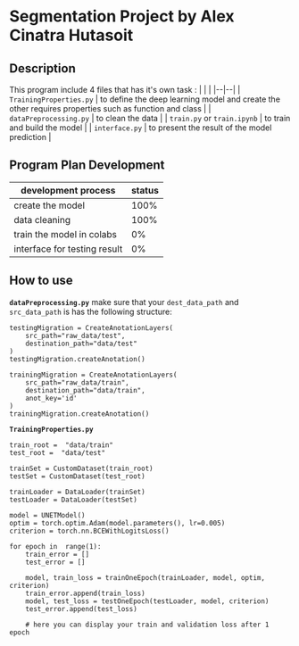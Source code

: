 # Segmentation Project by Alex Cinatra Hutasoit

## Description
This program include 4 files that has it's own task : 
|  |  |
|--|--|
| `TrainingProperties.py` | to define the deep learning model and create the other requires properties such as function and class |
| `dataPreprocessing.py` | to clean the data |
| `train.py` or `train.ipynb` | to train and build the model |
| `interface.py` | to present the result of the model prediction |

## Program Plan Development
| development process | status |
|--|--|
| create the model | 100% |
| data cleaning | 100% |
| train the model in colabs | 0% |
| interface for testing result | 0% |

## How to use
**`dataPreprocessing.py`**
make sure that your `dest_data_path` and `src_data_path` is has the following structure:

    testingMigration = CreateAnotationLayers(
	    src_path="raw_data/test",
	    destination_path="data/test"    
    )
    testingMigration.createAnotation()
    
    trainingMigration = CreateAnotationLayers(
	    src_path="raw_data/train",
	    destination_path="data/train",
	    anot_key='id'
    )
    trainingMigration.createAnotation()

**`TrainingProperties.py`**

    train_root =  "data/train"
    test_root =  "data/test"
    
    trainSet = CustomDataset(train_root)
    testSet = CustomDataset(test_root)
    
    trainLoader = DataLoader(trainSet)
    testLoader = DataLoader(testSet)
    
    model = UNETModel()
    optim = torch.optim.Adam(model.parameters(), lr=0.005)
    criterion = torch.nn.BCEWithLogitsLoss()
    
    for epoch in  range(1):
	    train_error = []
	    test_error = []
	    
	    model, train_loss = trainOneEpoch(trainLoader, model, optim, criterion)
	    train_error.append(train_loss)
	    model, test_loss = testOneEpoch(testLoader, model, criterion)
	    test_error.append(test_loss)
	    
	    # here you can display your train and validation loss after 1 epoch